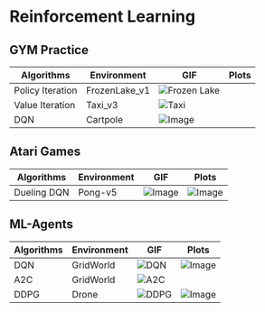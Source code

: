 # Reinforcement Learning

## GYM Practice

| Algorithms      | Environment  | GIF | Plots |
|---------------|---------------------------|----------------|-------|
| Policy Iteration | FrozenLake_v1 | ![Frozen Lake](https://github.com/syw2045/Reinforcement-Learning/blob/master/GYM/video/FrozenLake-v1_slippery.gif) | |
| Value Iteration | Taxi_v3 | ![Taxi](https://github.com/user-attachments/assets/549bd7c3-5348-49d1-9eb7-b8cc9b62e6a4) | |
| DQN | Cartpole | ![Image](https://github.com/user-attachments/assets/903f64eb-8530-490f-a7cd-15a79bd72b66) | |


## Atari Games
| Algorithms      | Environment  | GIF | Plots |
|---------------|---------------------------|----------------|-------|
| Dueling DQN | Pong-v5 | ![Image](https://github.com/user-attachments/assets/ab45bfe0-5aaf-4f3a-9c5e-451f2dcdd709) | ![Image](https://github.com/user-attachments/assets/bd6252de-e0f7-416c-892f-6d47390db5fc) |


## ML-Agents

| Algorithms      | Environment  | GIF | Plots |
|---------------|---------------------------|----------------|-------|
| DQN | GridWorld | ![DQN](https://github.com/user-attachments/assets/60e59c9c-8400-40f6-852c-04036c83f764) | ![Image](https://github.com/user-attachments/assets/c1db5e46-6ab6-479c-bc64-062e9ac12724) |
| A2C | GridWorld | ![A2C](https://github.com/user-attachments/assets/02b6be81-67dc-4b53-bfac-4191c27cc372) |  |
| DDPG | Drone | ![DDPG](https://github.com/user-attachments/assets/9525faac-bb92-4671-9be4-00a75a3a718a) | ![Image](https://github.com/user-attachments/assets/2e1edb1c-437c-4c28-a83c-def95f6c0127) |